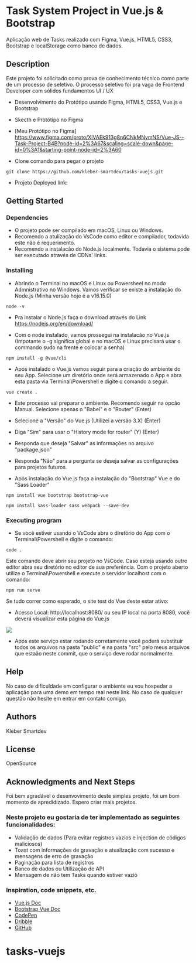 # Task System Project in Vue.js & Bootstrap
Aplicação web de Tasks realizado com Figma, Vue.js, HTML5, CSS3, Bootstrap e localStorage como banco de dados.

## Description
Este projeto foi solicitado como prova de conhecimento técnico como parte de um processo de seletivo.
O processo seletivo foi pra vaga de Frontend Developer com sólidos fundamentos UI / UX
* Desenvolvimento do Protótipo usando Figma, HTML5, CSS3, Vue.js e Bootstrap

* Skecth e Protótipo no Figma
* [Meu Protótipo no Figma] https://www.figma.com/proto/XiVAEk913g8n6CNkMNymNS/Vue-JS--Task-Project-B4B?node-id=2%3A67&scaling=scale-down&page-id=0%3A1&starting-point-node-id=2%3A60

* Clone comando para pegar o projeto
```
git clone https://github.com/kleber-smartdev/tasks-vuejs.git
```

* Projeto Deployed link:



## Getting Started


### Dependencies
* O projeto pode ser compilado em macOS, Linux ou Windows.
* Recomendo a atulização do VsCode como editor e compilador, todavida este não é requerimento.
* Recomendo a instalacão do Node.js localmente. Todavia o sistema pode ser executado através de CDNs' links.

### Installing
* Abrindo o Terminal no macOS e Linux ou Powersheel no modo Admnistrativo no Windows. Vamos verificar se existe a instalação do Node.js (Minha versão hoje é a v16.15.0)
```
node -v
```

* Pra instalar o Node.js faça o download através do Link https://nodejs.org/en/download/ 


* Com o node instalado, vamos prossegui na instalacão no Vue.js (Impotante o -g significa global e no macOS e Linux precisará usar o commando sudo na frente e colocar a senha)
```
npm install -g @vue/cli
```

* Após instalado o Vue.js vamos seguir para a criação do ambiente do seu App. Selecione um diretório onde será armazenado o App e abra esta pasta via Terminal\Powershell e digite o comando a seguir.
```
vue create .
```

* Este processo vai preparar o ambiente. Recomendo seguir na opcão Manual. Selecione apenas o "Babel" e o "Router" (Enter)
* Selecione a "Versão" do Vue.js (Utilizei a versão 3.X) (Enter)
* Diga "Sim" para usar o "History mode for router" (Y) (Enter)
* Responda que deseja "Salvar" as informações no arquivo "package.json"
* Responda "Não" para a pergunta se deseja salvar as configurações para projetos futuros.

* Após instalação do Vue.js faça a instalação do "Bootstrap" Vue e do "Sass Loader"
```
npm install vue bootstrap bootstrap-vue
```
```
npm install sass-loader sass webpack --save-dev
```

### Executing program
* Se você estiver usando o VsCode abra o diretório do App com o Terminal\Powershell e digite o comando:
```
code .
````
Este comando deve abrir seu projeto no VsCode. Caso esteja usando outro editor abra seu diretório no editor de sua preferência.
Com o projeto aberto utilize o Terminal\Powershell e execute o servidor localhost com o comando:
```
npm run serve
```

Se tudo correr como esperado, o site test do Vue deste estar ativo:
  - Acesso Local: http://localhost:8080/ ou seu IP local na porta 8080, você deverá visualizar esta página do Vue.js

<img src="https://kleberux.com/projects/task-system-vuejs/vuejs-image.jpg">

* Após este serviço estar rodando corretamente você poderá substituir todos os arquivos na pasta "public" e na pasta "src" pelo meus arquivos que estaão neste commit, que o serviço deve rodar normalmente.


## Help
No caso de dificuldade em configurar o ambiente eu vou hospedar a aplicação para uma demo em tempo real neste link.
No caso de qualquer questão não hesite em entrar em contato comigo.

## Authors
Kleber Smartdev


## License
OpenSource

## Acknowledgments and Next Steps
Foi bem agradável o desenvovimento deste simples projeto, foi um bom momento de apredidizado. Espero criar mais projetos.

### Neste projeto eu gostaria de ter implementado as seguintes funcionalidades:
- Validação de dados (Para evitar registros vazios e injection de códigos maliciosos)
- Toast com informações de gravação e atualização com sucesso e mensagens de erro de gravação
- Paginação para lista de registros
- Banco de dados ou Utilização de API
- Mensagem de não tem Tasks quando estiver vazio


### Inspiration, code snippets, etc.
- [Vue.js Doc](https://vuejs.org/guide/introduction.html)
- [Bootstrap Vue Doc](https://bootstrap-vue.org/docs)
- [CodePen](https://codepen.io/)
- [Dribble](https://dribbble.com/)
- [GitHub](https://github.com/)
# tasks-vuejs
